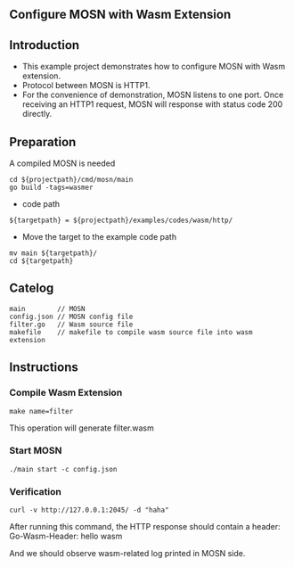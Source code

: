 ## Configure MOSN with Wasm Extension

## Introduction

+ This example project demonstrates how to configure MOSN with Wasm extension.
+ Protocol between MOSN is HTTP1.
+ For the convenience of demonstration, MOSN listens to one port. Once receiving an HTTP1 request, MOSN will response with status code 200 directly.

## Preparation

A compiled MOSN is needed
```
cd ${projectpath}/cmd/mosn/main
go build -tags=wasmer
```

+ code path

```
${targetpath} = ${projectpath}/examples/codes/wasm/http/
```

+ Move the target to the example code path

```
mv main ${targetpath}/
cd ${targetpath}
```

## Catelog

```
main        // MOSN
config.json // MOSN config file
filter.go   // Wasm source file
makefile    // makefile to compile wasm source file into wasm extension
```

## Instructions

### Compile Wasm Extension

```
make name=filter
```

This operation will generate filter.wasm

### Start MOSN

```
./main start -c config.json
```

### Verification

```
curl -v http://127.0.0.1:2045/ -d "haha"
```

After running this command, the HTTP response should contain a header: Go-Wasm-Header: hello wasm

And we should observe wasm-related log printed in MOSN side.